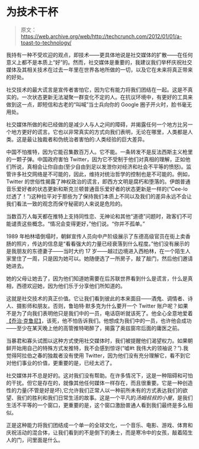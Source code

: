 # 为技术干杯 

> 原文：<https://web.archive.org/web/http://techcrunch.com/2012/01/01/a-toast-to-technology/>

我持有一种不受欢迎的观点，即技术——更具体地说是社交媒体的扩散——在任何意义上都不是本质上“好”的。然而，社交媒体是重要的，我建议我们举杯庆祝社交媒体及其相关技术在过去一年里在世界各地所做的一切，以及它在未来将真正带来的好处。

社交技术的最大谎言是宣传者害怕它，因为它有能力将我们团结在一起。这是不真实的。一次状态更新无法凝聚一群变化不定的人。在抗议环境中，有更好的工具来做到这一点，即短信和古老的“叫喊”当士兵向你的 Google 圈子开火时，脸书毫无用处。

社交媒体所做的和已经做的是减少人与人之间的障碍，并揭露任何一个地方比另一个地方更好的谎言。它也以非常真实的方式向我们表明，无论在哪里，人类都是人类。这是最让独裁者和伪统治者害怕的:人类经验的巨大差异。

中国不怕推特，因为它能召集数百万人。它不能。一条转发不是反法西斯主义枪里的一颗子弹。中国政府害怕 Twitter，因为它不受制于他们对真相的理解，正如他们所说，真相会让你自由(至少自由到足以发泄你对经济和社会不平等的愤怒)。监管许多社交网络是不可能的，因此，维持对统治哲学的控制也是不可能的。例如，Twitter 的世俗性揭露了神权政治的谎言，即西方文明是腐朽和堕落的。伊朗普通音乐爱好者的状态更新和斯克兰顿普通音乐爱好者的状态更新是一样的(“Cee-lo 烂透了！”)这种拉平对于那些为了保持我们本质上不同以及我们的差异永远不会让我们看法一致的观念而保守秘密的人来说是危险的。

当数百万人每天都在推特上支持同性恋、无神论和其他“道德”问题时，政客们不可能谴责这些概念。“情况会变得更好，”他们说。“你并不孤单。”

1989 年柏林墙倒塌时，朝鲜宣传人员向中产阶级展示了东德高级官员在街上卖香肠的照片，传达的信息是“看看强大的力量已经衰落到什么程度。”他们没有展示的是我朋友的东德妻子——当时大约 17 岁——越过边境进入西柏林，在一个陌生人家里住了一周，只是因为她可以。她随便选了一所房子，敲了敲门，然后他们邀请她进去。

她的父母让她去了，因为他们知道她需要在后苏联世界看到什么是谎言，什么是真相，西德欢迎她，因为他们乐于分享他们所知道的。

这就是社交技术的真正价值。它让我们看到彼此的本来面目——酒鬼、调情者、诗人、摄影师和朋友。否则，鲁珀特·默多克为什么要开一个 Twitter 账户呢？如果不是为了向我们表明他只是我们中的一员，电话窃听就该死了。他全心全意地爱着[【乔治·克鲁尼】](https://web.archive.org/web/20230204093224/https://twitter.com/#!/rupertmurdoch/status/153261292814221312)，该死，他不怕告诉我们。他想成为我们中的一员，也许他会成功——至少在某天晚上他的高管推特喝醉了，揭露了奥兹窗帘后面的庸医之前。

当暴君和寡头试图以这种方式使用社交媒体时，我们被提醒他们渴望权力。如果朝鲜开始用自己的特殊方式发推特，我不会感到惊讶(“嘘#t 我伟大的领袖说？”).我觉得阿拉伯之春的独裁者没有使用 Twitter，因为他们没有充分理解它，看不到它对他们事业的价值，更重要的是，已经太迟了。

社交媒体并不总是好的。这对我们没有帮助。在许多情况下，这是一种阻碍和可怕的干扰。但它是存在的，就像其他任何媒体一样存在，而且很重要。它是一种创造性的力量(不管是好是坏),它允许我们正常人以一种前所未有的方式表达我们的欲望、我们的胜利和我们日常生活的故事。这是一个平凡的*汤姆叔叔的小屋*，是我们生活不平等的一个窗口，更重要的是，这个窗口激励普通人看到我们最终是多么相似。

正是这种能力将我们团结成一个单一的全球文化，一个音乐、电影、游戏、体育和庆祝活动的混合体，让我们看到的不是倒下的勇士，而是寒冷中的女孩，敲着陌生人的门，问里面是什么。